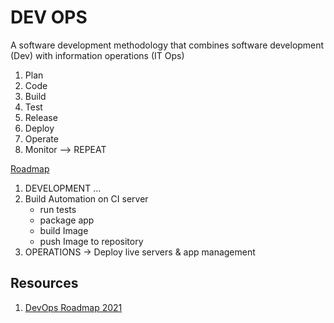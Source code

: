 # DEV OPS

A software development methodology that combines software development (Dev) with information operations (IT Ops)

1. Plan
2. Code
3. Build
4. Test
5. Release
6. Deploy
7. Operate
6. Monitor
--> REPEAT

[Roadmap](https://roadmap.sh/devops)

1. DEVELOPMENT ...
2. Build Automation on CI server
	- run tests
	- package app
	- build Image
	- push Image to repository
3. OPERATIONS -> Deploy live servers & app management

## Resources
1. [DevOps Roadmap 2021](https://www.youtube.com/watch?v=9pZ2xmsSDdo)